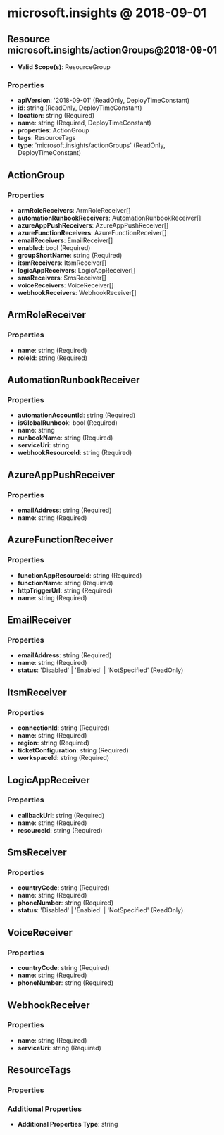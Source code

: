 # microsoft.insights @ 2018-09-01

## Resource microsoft.insights/actionGroups@2018-09-01
* **Valid Scope(s)**: ResourceGroup
### Properties
* **apiVersion**: '2018-09-01' (ReadOnly, DeployTimeConstant)
* **id**: string (ReadOnly, DeployTimeConstant)
* **location**: string (Required)
* **name**: string (Required, DeployTimeConstant)
* **properties**: ActionGroup
* **tags**: ResourceTags
* **type**: 'microsoft.insights/actionGroups' (ReadOnly, DeployTimeConstant)

## ActionGroup
### Properties
* **armRoleReceivers**: ArmRoleReceiver[]
* **automationRunbookReceivers**: AutomationRunbookReceiver[]
* **azureAppPushReceivers**: AzureAppPushReceiver[]
* **azureFunctionReceivers**: AzureFunctionReceiver[]
* **emailReceivers**: EmailReceiver[]
* **enabled**: bool (Required)
* **groupShortName**: string (Required)
* **itsmReceivers**: ItsmReceiver[]
* **logicAppReceivers**: LogicAppReceiver[]
* **smsReceivers**: SmsReceiver[]
* **voiceReceivers**: VoiceReceiver[]
* **webhookReceivers**: WebhookReceiver[]

## ArmRoleReceiver
### Properties
* **name**: string (Required)
* **roleId**: string (Required)

## AutomationRunbookReceiver
### Properties
* **automationAccountId**: string (Required)
* **isGlobalRunbook**: bool (Required)
* **name**: string
* **runbookName**: string (Required)
* **serviceUri**: string
* **webhookResourceId**: string (Required)

## AzureAppPushReceiver
### Properties
* **emailAddress**: string (Required)
* **name**: string (Required)

## AzureFunctionReceiver
### Properties
* **functionAppResourceId**: string (Required)
* **functionName**: string (Required)
* **httpTriggerUrl**: string (Required)
* **name**: string (Required)

## EmailReceiver
### Properties
* **emailAddress**: string (Required)
* **name**: string (Required)
* **status**: 'Disabled' | 'Enabled' | 'NotSpecified' (ReadOnly)

## ItsmReceiver
### Properties
* **connectionId**: string (Required)
* **name**: string (Required)
* **region**: string (Required)
* **ticketConfiguration**: string (Required)
* **workspaceId**: string (Required)

## LogicAppReceiver
### Properties
* **callbackUrl**: string (Required)
* **name**: string (Required)
* **resourceId**: string (Required)

## SmsReceiver
### Properties
* **countryCode**: string (Required)
* **name**: string (Required)
* **phoneNumber**: string (Required)
* **status**: 'Disabled' | 'Enabled' | 'NotSpecified' (ReadOnly)

## VoiceReceiver
### Properties
* **countryCode**: string (Required)
* **name**: string (Required)
* **phoneNumber**: string (Required)

## WebhookReceiver
### Properties
* **name**: string (Required)
* **serviceUri**: string (Required)

## ResourceTags
### Properties
### Additional Properties
* **Additional Properties Type**: string

